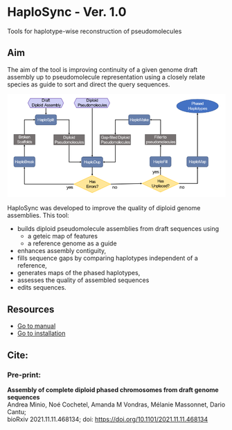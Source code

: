 # HaploSync - Ver. 1.0
Tools for haplotype-wise reconstruction of pseudomolecules

## Aim
The aim of the tool is improving continuity of a given genome draft assembly up to pseudomolecule representation using a closely relate species as guide to sort and direct the query sequences.  

![HaploSync Diagram](./manual/Workflows/Diagram.png)


HaploSync was developed to improve the quality of diploid genome assemblies. This tool:

* builds diploid pseudomolecule assemblies from draft sequences using 
  * a geteic map of features 
  * a reference genome as a guide
* enhances assembly contiguity,
* fills sequence gaps by comparing haplotypes independent of a reference,
* generates maps of the phased haplotypes,
* assesses the quality of assembled sequences
* edits sequences.

## Resources
  * [Go to manual](./manual/Readme.md)
  * [Go to installation](./manual/Install.md)

## Cite:
### Pre-print:
__Assembly of complete diploid phased chromosomes from draft genome sequences__\
Andrea Minio, Noé Cochetel, Amanda M Vondras, Mélanie Massonnet, Dario Cantu;\
bioRxiv 2021.11.11.468134; doi: https://doi.org/10.1101/2021.11.11.468134

